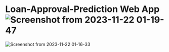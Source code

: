 # Loan-Approval-Prediction Web App![Screenshot from 2023-11-22 01-19-47](https://github.com/Sou-mi/Loan-Approval-Prediction/assets/81280771/4ad67049-4dc2-4f6e-a0f5-8da8f6b85fc5)
![Screenshot from 2023-11-22 01-16-33](https://github.com/Sou-mi/Loan-Approval-Prediction/assets/81280771/a283d1cb-052a-4b47-86e7-8b7d0fb2dcc4)
